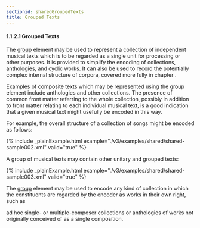 ```yaml
---
sectionid: sharedGroupedTexts
title: Grouped Texts
---
```



<h4 id="sharedGroupedTexts">
   <span class="headingNumber">1.1.2.1</span>
   <span class="head">Grouped Texts</span>
</h4>
The 
<a class="link_odd_elementSpec" href="/v3/elements/group">group</a> element may be used to represent a collection of
independent musical texts which is to be regarded as a single unit for processing
or other
purposes. It is provided to simplify the encoding of collections, anthologies, and
cyclic
works. It can also be used to record the potentially complex internal structure of
corpora, covered more fully in chapter 
<span class="ptr"></span>.



<span class="specList">
   
   <span class="specDesc"></span>
   
</span>


Examples of composite texts which may be represented using the 
<a class="link_odd_elementSpec" href="/v3/elements/group">group</a> element include anthologies and other collections. The presence of common
front matter referring to the whole collection, possibly in addition to front matter
relating to each individual musical text, is a good indication that a given musical
text
might usefully be encoded in this way.

For example, the overall structure of a collection of songs might be encoded as
follows:


{% include _plainExample.html example="./v3/examples/shared/shared-sample002.xml" valid="true" %}

A group of musical texts may contain other unitary and grouped texts:


{% include _plainExample.html example="./v3/examples/shared/shared-sample003.xml" valid="true" %}

The 
<a class="link_odd_elementSpec" href="/v3/elements/group">group</a> element may be used to encode any kind of collection in
which the constituents are regarded by the encoder as works in their own right, such
as

<span class="foreign">ad hoc</span> single- or multiple-composer collections or anthologies of
works not originally conceived of as a single composition.

